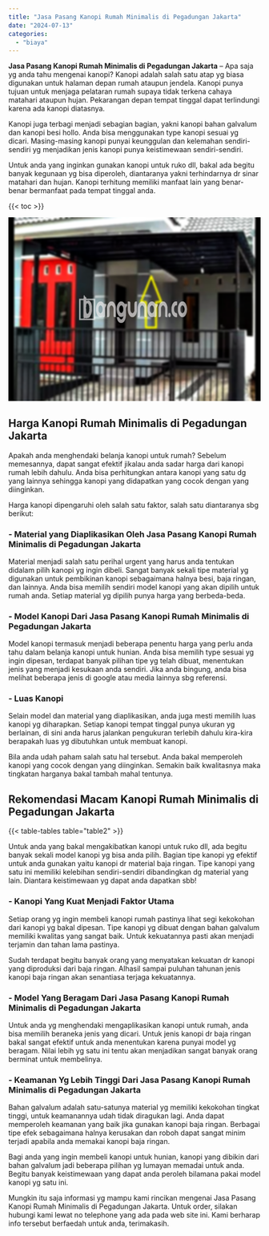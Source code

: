 ```yaml
---
title: "Jasa Pasang Kanopi Rumah Minimalis di Pegadungan Jakarta"
date: "2024-07-13"
categories: 
  - "biaya"
---
```


**Jasa Pasang Kanopi Rumah Minimalis di Pegadungan Jakarta** – Apa saja yg anda tahu mengenai kanopi? Kanopi adalah salah satu atap yg biasa digunakan untuk halaman depan rumah ataupun jendela. Kanopi punya tujuan untuk menjaga pelataran rumah supaya tidak terkena cahaya matahari ataupun hujan. Pekarangan depan tempat tinggal dapat terlindungi karena ada kanopi diatasnya.

Kanopi juga terbagi menjadi sebagian bagian, yakni kanopi bahan galvalum dan kanopi besi hollo. Anda bisa menggunakan type kanopi sesuai yg dicari. Masing-masing kanopi punyai keunggulan dan kelemahan sendiri-sendiri yg menjadikan jenis kanopi punya keistimewaan sendiri-sendiri.

Untuk anda yang inginkan gunakan kanopi untuk ruko dll, bakal ada begitu banyak kegunaan yg bisa diperoleh, diantaranya yakni terhindarnya dr sinar matahari dan hujan. Kanopi terhitung memiliki manfaat lain yang benar-benar bermanfaat pada tempat tinggal anda.

{{< toc >}}

![Jasa Pasang Kanopi Rumah Minimalis di Pegadungan Jakarta](/images/harga-kanopi-minimalis-61.png)

## Harga Kanopi Rumah Minimalis di Pegadungan Jakarta

Apakah anda menghendaki belanja kanopi untuk rumah? Sebelum memesannya, dapat sangat efektif jikalau anda sadar harga dari kanopi rumah lebih dahulu. Anda bisa perhitungkan antara kanopi yang satu dg yang lainnya sehingga kanopi yang didapatkan yang cocok dengan yang diinginkan.

Harga kanopi dipengaruhi oleh salah satu faktor, salah satu diantaranya sbg berikut:

### \- Material yang Diaplikasikan Oleh Jasa Pasang Kanopi Rumah Minimalis di Pegadungan Jakarta

Material menjadi salah satu perihal urgent yang harus anda tentukan didalam pilih kanopi yg ingin dibeli. Sangat banyak sekali tipe material yg digunakan untuk pembikinan kanopi sebagaimana halnya besi, baja ringan, dan lainnya. Anda bisa memilih sendiri model kanopi yang akan dipilih untuk rumah anda. Setiap material yg dipilih punya harga yang berbeda-beda.

### \- Model Kanopi Dari Jasa Pasang Kanopi Rumah Minimalis di Pegadungan Jakarta

Model kanopi termasuk menjadi beberapa penentu harga yang perlu anda tahu dalam belanja kanopi untuk hunian. Anda bisa memilih type sesuai yg ingin dipesan, terdapat banyak pilihan tipe yg telah dibuat, menentukan jenis yang menjadi kesukaan anda sendiri. Jika anda bingung, anda bisa melihat beberapa jenis di google atau media lainnya sbg referensi.

### \- Luas Kanopi

Selain model dan material yang diaplikasikan, anda juga mesti memilih luas kanopi yg diharapkan. Setiap kanopi tempat tinggal punya ukuran yg berlainan, di sini anda harus jalankan pengukuran terlebih dahulu kira-kira berapakah luas yg dibutuhkan untuk membuat kanopi.

Bila anda udah paham salah satu hal tersebut. Anda bakal memperoleh kanopi yang cocok dengan yang diinginkan. Semakin baik kwalitasnya maka tingkatan harganya bakal tambah mahal tentunya.

## Rekomendasi Macam Kanopi Rumah Minimalis di Pegadungan Jakarta

{{< table-tables table="table2" >}}

Untuk anda yang bakal mengakibatkan kanopi untuk ruko dll, ada begitu banyak sekali model kanopi yg bisa anda pilih. Bagian tipe kanopi yg efektif untuk anda gunakan yaitu kanopi dr material baja ringan. Tipe kanopi yang satu ini memiliki kelebihan sendiri-sendiri dibandingkan dg material yang lain. Diantara keistimewaan yg dapat anda dapatkan sbb!

### \- Kanopi Yang Kuat Menjadi Faktor Utama

Setiap orang yg ingin membeli kanopi rumah pastinya lihat segi kekokohan dari kanopi yg bakal dipesan. Tipe kanopi yg dibuat dengan bahan galvalum memiliki kwalitas yang sangat baik. Untuk kekuatannya pasti akan menjadi terjamin dan tahan lama pastinya.

Sudah terdapat begitu banyak orang yang menyatakan kekuatan dr kanopi yang diproduksi dari baja ringan. Alhasil sampai puluhan tahunan jenis kanopi baja ringan akan senantiasa terjaga kekuatannya.

### \- Model Yang Beragam Dari Jasa Pasang Kanopi Rumah Minimalis di Pegadungan Jakarta

Untuk anda yg menghendaki mengaplikasikan kanopi untuk rumah, anda bisa memilih beraneka jenis yang dicari. Untuk jenis kanopi dr baja ringan bakal sangat efektif untuk anda menentukan karena punyai model yg beragam. Nilai lebih yg satu ini tentu akan menjadikan sangat banyak orang berminat untuk membelinya.

### \- Keamanan Yg Lebih Tinggi Dari Jasa Pasang Kanopi Rumah Minimalis di Pegadungan Jakarta

Bahan galvalum adalah satu-satunya material yg memiliki kekokohan tingkat tinggi, untuk keamanannya udah tidak diragukan lagi. Anda dapat memperoleh keamanan yang baik jika gunakan kanopi baja ringan. Berbagai tipe efek sebagaimana halnya kerusakan dan roboh dapat sangat minim terjadi apabila anda memakai kanopi baja ringan.

Bagi anda yang ingin membeli kanopi untuk hunian, kanopi yang dibikin dari bahan galvalum jadi beberapa pilihan yg lumayan memadai untuk anda. Begitu banyak keistimewaan yang dapat anda peroleh bilamana pakai model kanopi yg satu ini.

Mungkin itu saja informasi yg mampu kami rincikan mengenai Jasa Pasang Kanopi Rumah Minimalis di Pegadungan Jakarta. Untuk order, silakan hubungi kami lewat no telephone yang ada pada web site ini. Kami berharap info tersebut berfaedah untuk anda, terimakasih.
